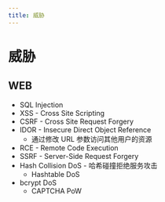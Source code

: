 ```yaml
---
title: 威胁
---
```


# 威胁

## WEB

- SQL Injection
- XSS - Cross Site Scripting
- CSRF - Cross Site Request Forgery
- IDOR - Insecure Direct Object Reference
  - 通过修改 URL 参数访问其他用户的资源
- RCE - Remote Code Execution
- SSRF - Server-Side Request Forgery
- Hash Collision DoS - 哈希碰撞拒绝服务攻击
  - Hashtable DoS
- bcrypt DoS
  - CAPTCHA PoW

